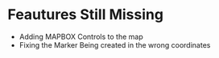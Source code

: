# Feautures Still Missing

- Adding MAPBOX Controls to the map
- Fixing the Marker Being created in the wrong coordinates
